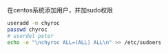 在centos系统添加用户，并加sudo权限

```bash
useradd -m chyroc
passwd chyroc
# userdel peter
echo -e "\nchyroc ALL=(ALL) ALL\n" >> /etc/sudoers
```

